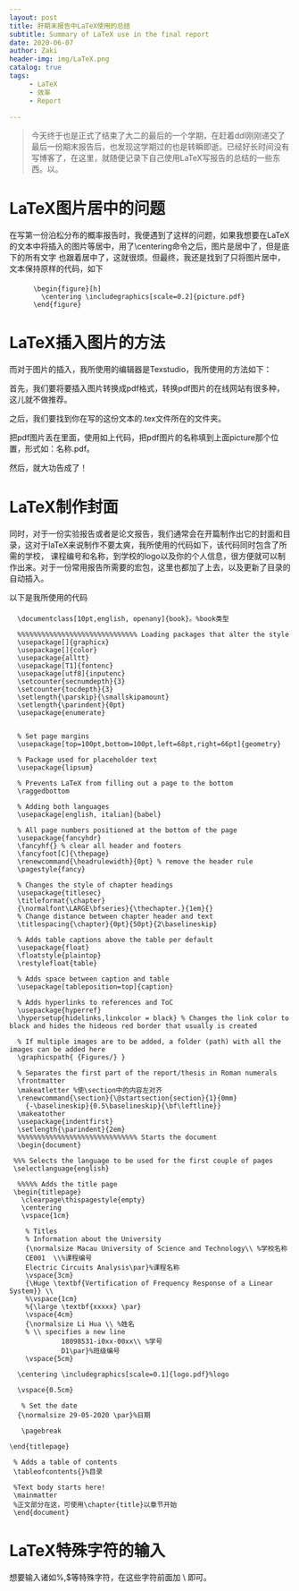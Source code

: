 ```yaml
---
layout: post
title: 肝期末报告中LaTeX使用的总结
subtitle: Summary of LaTeX use in the final report
date: 2020-06-07
author: Zaki
header-img: img/LaTeX.png
catalog: true
tags:
     - LaTeX
     - 效率
     - Report
    
---
```





> 今天终于也是正式了结束了大二的最后的一个学期，在赶着ddl刚刚递交了最后一份期末报告后，也发现这学期过的也是转瞬即逝。已经好长时间没有写博客了，在这里，就随便记录下自己使用LaTeX写报告的总结的一些东西。以。

# LaTeX图片居中的问题

在写第一份泊松分布的概率报告时，我便遇到了这样的问题，如果我想要在LaTeX的文本中将插入的图片等居中，用了\centering命令之后，图片是居中了，但是底下的所有文字
也跟着居中了，这就很烦。但最终，我还是找到了只将图片居中，文本保持原样的代码，如下


####      

          \begin{figure}[h]
	        \centering \includegraphics[scale=0.2]{picture.pdf}
          \end{figure}
          
          
 # LaTeX插入图片的方法
 
 
而对于图片的插入，我所使用的编辑器是Texstudio，我所使用的方法如下：

首先，我们要将要插入图片转换成pdf格式，转换pdf图片的在线网站有很多种，这儿就不做推荐。

之后，我们要找到你在写的这份文本的.tex文件所在的文件夹。

把pdf图片丢在里面，使用如上代码，把pdf图片的名称填到上面picture那个位置，形式如：名称.pdf。

然后，就大功告成了！


# LaTeX制作封面


同时，对于一份实验报告或者是论文报告，我们通常会在开篇制作出它的封面和目录，这对于laTeX来说制作不要太爽，我所使用的代码如下，该代码同时包含了所需的学校，
课程编号和名称，到学校的logo以及你的个人信息，很方便就可以制作出来。对于一份常用报告所需要的宏包，这里也都加了上去，以及更新了目录的自动插入。


以下是我所使用的代码


####  

      \documentclass[10pt,english, openany]{book}。%book类型

      %%%%%%%%%%%%%%%%%%%%%%%%%%%%%% Loading packages that alter the style
      \usepackage[]{graphicx}
      \usepackage[]{color}
      \usepackage{alltt}
      \usepackage[T1]{fontenc}
      \usepackage[utf8]{inputenc}
      \setcounter{secnumdepth}{3}
      \setcounter{tocdepth}{3}
      \setlength{\parskip}{\smallskipamount}
      \setlength{\parindent}{0pt}
      \usepackage{enumerate}


      % Set page margins
      \usepackage[top=100pt,bottom=100pt,left=68pt,right=66pt]{geometry}

      % Package used for placeholder text
      \usepackage{lipsum}

      % Prevents LaTeX from filling out a page to the bottom
      \raggedbottom

      % Adding both languages
      \usepackage[english, italian]{babel}

      % All page numbers positioned at the bottom of the page
      \usepackage{fancyhdr}
      \fancyhf{} % clear all header and footers
      \fancyfoot[C]{\thepage}
      \renewcommand{\headrulewidth}{0pt} % remove the header rule
      \pagestyle{fancy}

      % Changes the style of chapter headings
      \usepackage{titlesec}
      \titleformat{\chapter}
      {\normalfont\LARGE\bfseries}{\thechapter.}{1em}{}
      % Change distance between chapter header and text
      \titlespacing{\chapter}{0pt}{50pt}{2\baselineskip}

      % Adds table captions above the table per default
      \usepackage{float}
      \floatstyle{plaintop}
      \restylefloat{table}

      % Adds space between caption and table
      \usepackage[tableposition=top]{caption}

      % Adds hyperlinks to references and ToC
      \usepackage{hyperref}
      \hypersetup{hidelinks,linkcolor = black} % Changes the link color to black and hides the hideous red border that usually is created

      % If multiple images are to be added, a folder (path) with all the images can be added here 
      \graphicspath{ {Figures/} }

      % Separates the first part of the report/thesis in Roman numerals
      \frontmatter
      \makeatletter %使\section中的内容左对齐
      \renewcommand{\section}{\@startsection{section}{1}{0mm}
     	{-\baselineskip}{0.5\baselineskip}{\bf\leftline}}
      \makeatother
      \usepackage{indentfirst}
      \setlength{\parindent}{2em}
      %%%%%%%%%%%%%%%%%%%%%%%%%%%%%% Starts the document
      \begin{document}

     %%% Selects the language to be used for the first couple of pages
     \selectlanguage{english}

      %%%%% Adds the title page
     \begin{titlepage}
	   \clearpage\thispagestyle{empty}
	   \centering
	   \vspace{1cm}

	    % Titles
    	% Information about the University
	    {\normalsize Macau University of Science and Technology\\ %学校名称
	    CE001  \\%课程编号
	   	Electric Circuits Analysis\par}%课程名称
	  	\vspace{3cm}
	    {\Huge \textbf{Vertification of Frequency Response of a Linear System}} \\
	    %\vspace{1cm}
	    %{\large \textbf{xxxxx} \par}
	    \vspace{4cm}
	    {\normalsize Li Hua \\ %姓名
	    % \\ specifies a new line
	             18098531-i0xx-00xx\\ %学号
	             D1\par}%班级编号
	    \vspace{5cm}
    
      \centering \includegraphics[scale=0.1]{logo.pdf}%logo
   
      \vspace{0.5cm}
		
	   % Set the date
	  {\normalsize 29-05-2020 \par}%日期
	
	   \pagebreak

    \end{titlepage}

     % Adds a table of contents
     \tableofcontents{}%目录

     %Text body starts here!
     \mainmatter
     %正文部分在这，可使用\chapter{title}以章节开始
     \end{document}
     
# LaTeX特殊字符的输入

想要输入诸如%,$等特殊字符，在这些字符前面加 \ 即可。





